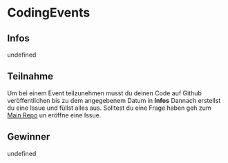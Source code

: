 # CodingEvents

## Infos
 undefined
 <br>

## Teilnahme
Um bei einem Event teilzunehmen musst du deinen Code auf Github veröffentlichen bis zu dem angegebenem Datum in **Infos**
Dannach erstellst du eine Issue und füllst alles aus.
Solltest du eine Frage haben geh zum [Main Repo](https://github.com/Coding-Schule/CodingSchule) un eröffne eine Issue.

## Gewinner
undefined
<br>
